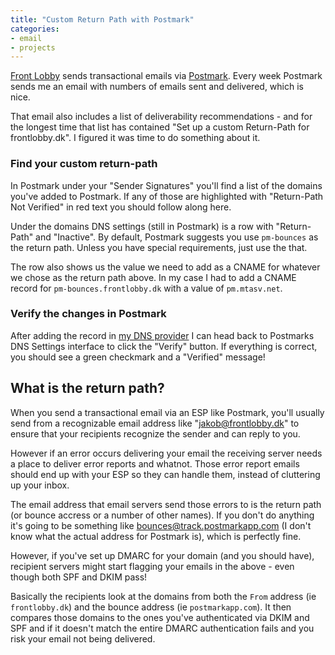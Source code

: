 ```yaml
---
title: "Custom Return Path with Postmark"
categories:
- email
- projects
---
```


[Front Lobby](https://frontlobby.dk) sends transactional emails via
[Postmark](https://postmarkapp.com). Every week Postmark sends me an email with
numbers of emails sent and delivered, which is nice.

That email also includes a list of deliverability recommendations - and for the
longest time that list has contained "Set up a custom Return-Path for
frontlobby.dk". I figured it was time to do something about it.

<!--more-->

### Find your custom return-path

In Postmark under your "Sender Signatures" you'll find a list of the domains
you've added to Postmark. If any of those are highlighted with "Return-Path Not
Verified" in red text you should follow along here.

Under the domains DNS settings (still in Postmark) is a row with "Return-Path"
and "Inactive". By default, Postmark suggests you use `pm-bounces` as the return
path. Unless you have special requirements, just use the that.

The row also shows us the value we need to add as a CNAME for whatever we chose
as the return path above. In my case I had to add a CNAME record for
`pm-bounces.frontlobby.dk` with a value of `pm.mtasv.net`.

### Verify the changes in Postmark

After adding the record in [my DNS provider](https://gandi.net) I can head back
to Postmarks DNS Settings interface to click the "Verify" button. If everything
is correct, you should see a green checkmark and a "Verified" message!

## What is the return path?

When you send a transactional email via an ESP like Postmark, you'll usually
send from a recognizable email address like "jakob@frontlobby.dk" to ensure that
your recipients recognize the sender and can reply to you.

However if an error occurs delivering your email the receiving server needs a
place to deliver error reports and whatnot. Those error report emails should end
up with your ESP so they can handle them, instead of cluttering up your inbox.

The email address that email servers send those errors to is the return path (or
bounce accress or a number of other names). If you don't do anything it's going
to be something like bounces@track.postmarkapp.com (I don't know what the actual
address for Postmark is), which is perfectly fine.

However, if you've set up DMARC for your domain (and you should have), recipient
servers might start flagging your emails in the above - even though both SPF and
DKIM pass!

Basically the recipients look at the domains from both the `From` address
(ie `frontlobby.dk`) and the bounce address (ie `postmarkapp.com`). It then
compares those domains to the ones you've authenticated via DKIM and SPF and if
it doesn't match the entire DMARC authentication fails and you risk your email
not being delivered.
